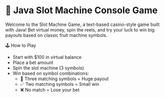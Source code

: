 # 🎰 Java Slot Machine Console Game
Welcome to the Slot Machine Game, a text-based casino-style game built with Java! Bet virtual money, spin the reels, and try your luck to win big payouts based on classic fruit machine symbols.

🕹️ How to Play
- Start with $100 in virtual balance
- Place a bet amount
- Spin the slot machine (3 symbols)
- Win based on symbol combinations:
  - 🎉 Three matching symbols = Huge payout
  - ✅ Two matching symbols = Small win
  - ❌ No match = Lose your bet
